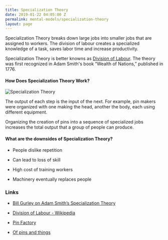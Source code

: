 ```yaml
---
title: Specialization Theory
date: 2019-01-22 04:05:00 Z
permalink: mental-models/specialization-theory
layout: page
---
```


Specialization Theory breaks down large jobs into smaller jobs that are assigned to workers. The division of labour  creates a specialized knowledge of a task, saves labor time and increase productivity.

Specialization Theory is better knowns as [Division of Labour](https://en.wikipedia.org/wiki/Division_of_labour). The theory was first recognized in Adam Smith's book “Wealth of Nations,” published in 1776.

#### How Does Specialization Theory Work?

![Specialization Theory](http://tsort.info/iabok/img/pin_factory.png)

The output of each step is the input of the next. For example, pin makers were organized with one making the head, another the body, each using different equipment.

Organizing the creation of pins into a sequence of specialized jobs increases the total output that a group of people can produce.

#### What are the downsides of Specialization Theory?

* People dislike repetition

* Can lead to loss of skill

* High cost of training workers

* Machinery eventually replaces people

### Links

* [Bill Gurley on Adam Smith’s Specialization Theory](https://twitter.com/bgurley/status/1087446249203163137)

* [Division of Labour - Wikipedia](https://en.wikipedia.org/wiki/Division_of_labour)

* [Pin Factory](http://tsort.info/iabok/pin_factory.htm)

* [Of pins and things](https://www.adamsmith.org/blog/economics/of-pins-and-things)